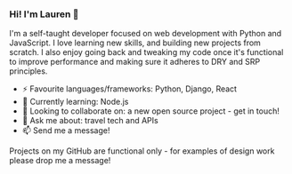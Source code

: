 ### Hi! I'm Lauren 👋

I'm a self-taught developer focused on web development with Python and JavaScript. I love learning new skills, and building new projects from scratch. I also enjoy going back and tweaking my code once it's functional to improve performance and making sure it adheres to DRY and SRP principles. 

- ⚡ Favourite languages/frameworks: Python, Django, React
- 🌱 Currently learning: Node.js
- 👯 Looking to collaborate on: a new open source project - get in touch!
- 💬 Ask me about: travel tech and APIs
- 📫 Send me a message!

Projects on my GitHub are functional only - for examples of design work please drop me a message!
